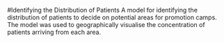 #Identifying the Distribution of Patients
A model for identifying the distribution of patients to decide on potential areas for promotion camps.
The model was used to geographically visualise the concentration of patients arriving from each area.
